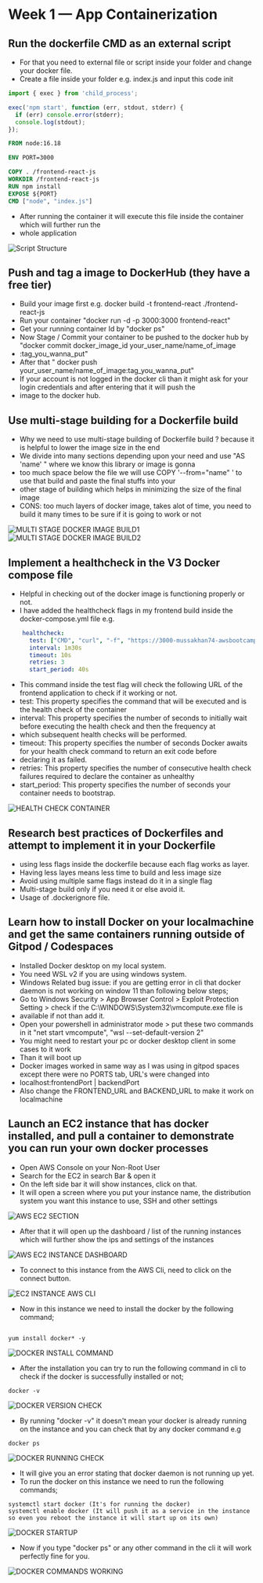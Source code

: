 # Week 1 — App Containerization

## Run the dockerfile CMD as an external script
- For that you need to external file or script inside your folder and change your docker file.
- Create a file inside your folder e.g. index.js and input this code init

```index.js
import { exec } from 'child_process';

exec('npm start', function (err, stdout, stderr) {
  if (err) console.error(stderr);
  console.log(stdout);
});
```

```dockerfile
FROM node:16.18

ENV PORT=3000

COPY . /frontend-react-js
WORKDIR /frontend-react-js
RUN npm install
EXPOSE ${PORT}
CMD ["node", "index.js"]
```

- After running the container it will execute this file inside the container which will further run the
- whole application

![Script Structure](../_docs/assets/script-structure.JPG)


 ## Push and tag a image to DockerHub (they have a free tier)
 - Build your image first e.g. docker build -t frontend-react ./frontend-react-js
 - Run your container "docker run -d -p 3000:3000 frontend-react"
 - Get your running container Id by "docker ps"
 - Now Stage / Commit your container to be pushed to the docker hub by "docker commit docker_image_id your_user_name/name_of_image
 - :tag_you_wanna_put"
 - After that " docker push  your_user_name/name_of_image:tag_you_wanna_put"
 - If your account is not logged in the docker cli than it might ask for your login credentials and after entering that it will push the
 - image to the docker hub.


 ## Use multi-stage building for a Dockerfile build
 - Why we need to use multi-stage building of Dockerfile build ? because it is helpful to lower the image size in the end
 - We divide into many sections depending upon your need and use "AS 'name' " where we know this library or image is gonna 
 - too much space below the file we will use COPY '--from="name" ' to use that build and paste the final stuffs into your
 - other stage of building which helps in minimizing the size of the final image
 - CONS: too much layers of docker image, takes alot of time, you need to build it many times to be sure if it is going to work or not

 ![MULTI STAGE DOCKER IMAGE BUILD1](../_docs/assets/multi-stage-docker-image-build1.JPG)
 ![MULTI STAGE DOCKER IMAGE BUILD2](../_docs/assets/multi-stage-docker-image-build2.JPG)

 ## Implement a healthcheck in the V3 Docker compose file  
 - Helpful in checking out of the docker image is functioning properly or not.
 - I have added the healthcheck flags in my frontend build inside the docker-compose.yml file e.g. 

```docker-compose.yml
    healthcheck:
      test: ["CMD", "curl", "-f", "https://3000-mussakhan74-awsbootcamp-anqgfic2c1t.ws-us88.gitpod.io"]
      interval: 1m30s
      timeout: 10s
      retries: 3
      start_period: 40s

```
- This command inside the test flag will check the following URL of the frontend application to check if it working or not. 
- test: This property specifies the command that will be executed and is the health check of the container
- interval: This property specifies the number of seconds to initially wait before executing the health check and then the frequency at 
- which subsequent health checks will be performed.
- timeout: This property specifies the number of seconds Docker awaits for your health check command to return an exit code before 
- declaring it as failed.
- retries: This property specifies the number of consecutive health check failures required to declare the container as unhealthy
- start_period: This property specifies the number of seconds your container needs to bootstrap. 

![HEALTH CHECK CONTAINER](../_docs/assets/health-check-container.JPG)


## Research best practices of Dockerfiles and attempt to implement it in your Dockerfile  
 - using less flags inside the dockerfile because each flag works as layer.
 - Having less layes means less time to build and less image size
 - Avoid using multiple same flags instead do it in a single flag
 - Multi-stage build only if you need it or else avoid it.
 - Usage of .dockerignore file.

## Learn how to install Docker on your localmachine and get the same containers running outside of Gitpod / Codespaces  
 - Installed Docker desktop on my local system.
 - You need WSL v2 if you are using windows system.
 - Windows Related bug issue: if you are getting error in cli that docker daemon is not working on window 11 than following below steps;
 - Go to Windows Security > App Browser Control > Exploit Protection Setting > check if the C:\WINDOWS\System32\vmcompute.exe file is 
 - available if not than add it.
 - Open your powershell in administrator mode > put these two commands in it "net start vmcompute", "wsl --set-default-version 2"
 - You might need to restart your pc or docker desktop client in some cases to it work
 - Than it will boot up
 - Docker images worked in same way as I was using in gitpod spaces except there were no PORTS tab, URL's were changed into 
 - localhost:frontendPort | backendPort
 - Also change the FRONTEND_URL and BACKEND_URL to make it work on localmachine

 ## Launch an EC2 instance that has docker installed, and pull a container to demonstrate you can run your own docker processes
 - Open AWS Console on your Non-Root User
 - Search for the EC2 in search Bar & open it
 - On the left side bar it will show instances, click on that.
 - It will open a screen where you put your instance name, the distribution system you want this instance to use, SSH and other settings

![AWS EC2 SECTION](../_docs/assets/aws-ec2-section.JPG)

 - After that it will open up the dashboard / list of the running instances which will further show the ips and settings of the instances

 ![AWS EC2 INSTANCE DASHBOARD](../_docs/assets/aws-ec2-instance-dashboard.JPG)
 
 - To connect to this instance from the AWS Cli, need to click on the connect button.

 ![EC2 INSTANCE AWS CLI](../_docs/assets/ec2-instance-aws-cli.JPG)

 - Now in this instance we need to install the docker by the following command;
 ```EC2 INSTANCE

 yum install docker* -y

 ``` 
 ![DOCKER INSTALL COMMAND](../_docs/assets/docker-install-cmd.JPG)

 - After the installation you can try to run the following command in cli to check if the docker is successfully installed or not;
 ```
 docker -v
 ```
![DOCKER VERSION CHECK](../_docs/assets/docker-version-check.JPG)

 - By running "docker -v" it doesn't mean your docker is already running on the instance and you can check that by any docker command e.g 

 ```
docker ps
 ```

![DOCKER RUNNING CHECK](../_docs/assets/docker-running-check.JPG)

- It will give you an error stating that docker daemon is not running up yet.
- To run the docker on this instance we need to run the following commands;

```
systemctl start docker (It's for running the docker)
systemctl enable docker (It will push it as a service in the instance so even you reboot the instance it will start up on its own)
```

![DOCKER STARTUP](../_docs/assets/docker-startup.JPG)

- Now if you type "docker ps" or any other command in the cli it will work perfectly fine for you.

![DOCKER COMMANDS WORKING](../_docs/assets/docker-cmd-working.JPG)